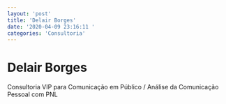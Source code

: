 ```yaml
---
layout: 'post'
title: 'Delair Borges'
date: '2020-04-09 23:16:11 '
categories: 'Consultoria'
---
```


# Delair Borges

Consultoria VIP para Comunicação em Público / Análise da Comunicação Pessoal com PNL 
